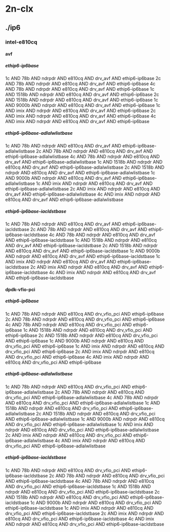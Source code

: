 # 2n-clx
## ./ip6
### intel-e810cq
#### avf
##### ethip6-ip6base
1c AND 78b AND ndrpdr AND e810cq AND drv_avf AND ethip6-ip6base
2c AND 78b AND ndrpdr AND e810cq AND drv_avf AND ethip6-ip6base
4c AND 78b AND ndrpdr AND e810cq AND drv_avf AND ethip6-ip6base
1c AND 1518b AND ndrpdr AND e810cq AND drv_avf AND ethip6-ip6base
2c AND 1518b AND ndrpdr AND e810cq AND drv_avf AND ethip6-ip6base
1c AND 9000b AND ndrpdr AND e810cq AND drv_avf AND ethip6-ip6base
1c AND imix AND ndrpdr AND e810cq AND drv_avf AND ethip6-ip6base
2c AND imix AND ndrpdr AND e810cq AND drv_avf AND ethip6-ip6base
4c AND imix AND ndrpdr AND e810cq AND drv_avf AND ethip6-ip6base
##### ethip6-ip6base-adlalwlistbase
1c AND 78b AND ndrpdr AND e810cq AND drv_avf AND ethip6-ip6base-adlalwlistbase
2c AND 78b AND ndrpdr AND e810cq AND drv_avf AND ethip6-ip6base-adlalwlistbase
4c AND 78b AND ndrpdr AND e810cq AND drv_avf AND ethip6-ip6base-adlalwlistbase
1c AND 1518b AND ndrpdr AND e810cq AND drv_avf AND ethip6-ip6base-adlalwlistbase
2c AND 1518b AND ndrpdr AND e810cq AND drv_avf AND ethip6-ip6base-adlalwlistbase
1c AND 9000b AND ndrpdr AND e810cq AND drv_avf AND ethip6-ip6base-adlalwlistbase
1c AND imix AND ndrpdr AND e810cq AND drv_avf AND ethip6-ip6base-adlalwlistbase
2c AND imix AND ndrpdr AND e810cq AND drv_avf AND ethip6-ip6base-adlalwlistbase
4c AND imix AND ndrpdr AND e810cq AND drv_avf AND ethip6-ip6base-adlalwlistbase
##### ethip6-ip6base-iacldstbase
1c AND 78b AND ndrpdr AND e810cq AND drv_avf AND ethip6-ip6base-iacldstbase
2c AND 78b AND ndrpdr AND e810cq AND drv_avf AND ethip6-ip6base-iacldstbase
4c AND 78b AND ndrpdr AND e810cq AND drv_avf AND ethip6-ip6base-iacldstbase
1c AND 1518b AND ndrpdr AND e810cq AND drv_avf AND ethip6-ip6base-iacldstbase
2c AND 1518b AND ndrpdr AND e810cq AND drv_avf AND ethip6-ip6base-iacldstbase
1c AND 9000b AND ndrpdr AND e810cq AND drv_avf AND ethip6-ip6base-iacldstbase
1c AND imix AND ndrpdr AND e810cq AND drv_avf AND ethip6-ip6base-iacldstbase
2c AND imix AND ndrpdr AND e810cq AND drv_avf AND ethip6-ip6base-iacldstbase
4c AND imix AND ndrpdr AND e810cq AND drv_avf AND ethip6-ip6base-iacldstbase
#### dpdk-vfio-pci
##### ethip6-ip6base
1c AND 78b AND ndrpdr AND e810cq AND drv_vfio_pci AND ethip6-ip6base
2c AND 78b AND ndrpdr AND e810cq AND drv_vfio_pci AND ethip6-ip6base
4c AND 78b AND ndrpdr AND e810cq AND drv_vfio_pci AND ethip6-ip6base
1c AND 1518b AND ndrpdr AND e810cq AND drv_vfio_pci AND ethip6-ip6base
2c AND 1518b AND ndrpdr AND e810cq AND drv_vfio_pci AND ethip6-ip6base
1c AND 9000b AND ndrpdr AND e810cq AND drv_vfio_pci AND ethip6-ip6base
1c AND imix AND ndrpdr AND e810cq AND drv_vfio_pci AND ethip6-ip6base
2c AND imix AND ndrpdr AND e810cq AND drv_vfio_pci AND ethip6-ip6base
4c AND imix AND ndrpdr AND e810cq AND drv_vfio_pci AND ethip6-ip6base
##### ethip6-ip6base-adlalwlistbase
1c AND 78b AND ndrpdr AND e810cq AND drv_vfio_pci AND ethip6-ip6base-adlalwlistbase
2c AND 78b AND ndrpdr AND e810cq AND drv_vfio_pci AND ethip6-ip6base-adlalwlistbase
4c AND 78b AND ndrpdr AND e810cq AND drv_vfio_pci AND ethip6-ip6base-adlalwlistbase
1c AND 1518b AND ndrpdr AND e810cq AND drv_vfio_pci AND ethip6-ip6base-adlalwlistbase
2c AND 1518b AND ndrpdr AND e810cq AND drv_vfio_pci AND ethip6-ip6base-adlalwlistbase
1c AND 9000b AND ndrpdr AND e810cq AND drv_vfio_pci AND ethip6-ip6base-adlalwlistbase
1c AND imix AND ndrpdr AND e810cq AND drv_vfio_pci AND ethip6-ip6base-adlalwlistbase
2c AND imix AND ndrpdr AND e810cq AND drv_vfio_pci AND ethip6-ip6base-adlalwlistbase
4c AND imix AND ndrpdr AND e810cq AND drv_vfio_pci AND ethip6-ip6base-adlalwlistbase
##### ethip6-ip6base-iacldstbase
1c AND 78b AND ndrpdr AND e810cq AND drv_vfio_pci AND ethip6-ip6base-iacldstbase
2c AND 78b AND ndrpdr AND e810cq AND drv_vfio_pci AND ethip6-ip6base-iacldstbase
4c AND 78b AND ndrpdr AND e810cq AND drv_vfio_pci AND ethip6-ip6base-iacldstbase
1c AND 1518b AND ndrpdr AND e810cq AND drv_vfio_pci AND ethip6-ip6base-iacldstbase
2c AND 1518b AND ndrpdr AND e810cq AND drv_vfio_pci AND ethip6-ip6base-iacldstbase
1c AND 9000b AND ndrpdr AND e810cq AND drv_vfio_pci AND ethip6-ip6base-iacldstbase
1c AND imix AND ndrpdr AND e810cq AND drv_vfio_pci AND ethip6-ip6base-iacldstbase
2c AND imix AND ndrpdr AND e810cq AND drv_vfio_pci AND ethip6-ip6base-iacldstbase
4c AND imix AND ndrpdr AND e810cq AND drv_vfio_pci AND ethip6-ip6base-iacldstbase
